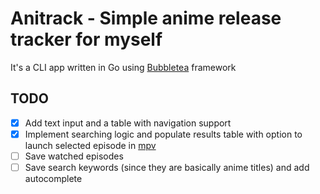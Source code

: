 # Anitrack - Simple anime release tracker for myself

It's a CLI app written in Go using [Bubbletea](https://github.com/charmbracelet/bubbletea) framework

## TODO

- [x] Add text input and a table with navigation support
- [x] Implement searching logic and populate results table with option to launch selected episode in [mpv](https://github.com/mpv-player/mpv/)
- [ ] Save watched episodes
- [ ] Save search keywords (since they are basically anime titles) and add autocomplete

<!-- ## TODO

- [ ] Add support for subtitles (MKV are not natively supported, but with ffmpeg+webassembly it might be possible)

## Setup

- Install Bun

```bash
bun install
bun dev -->

```

```
